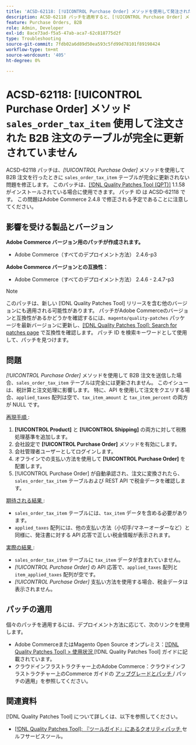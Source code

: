 ```yaml
---
title: 'ACSD-62118: [!UICONTROL Purchase Order] メソッドを使用して発注された B2B 注文の''sales_order_tax_item'' テーブルが完全に更新されていません'
description: ACSD-62118 パッチを適用すると、[!UICONTROL Purchase Order] メソッドを使用して B2B 注文を行ったときに「sales_order_tax_item」テーブルが完全に更新されないAdobe Commerceの問題が修正されます。
feature: Purchase Orders, B2B
role: Admin, Developer
exl-id: 8ace73ad-f5a5-47ab-aca7-62c818775d2f
type: Troubleshooting
source-git-commit: 7fdb02a6d89d50ea593c5fd99d78101f89198424
workflow-type: tm+mt
source-wordcount: '405'
ht-degree: 0%

---
```


# ACSD-62118: [!UICONTROL Purchase Order] メソッド `sales_order_tax_item` 使用して注文された B2B 注文のテーブルが完全に更新されていません

ACSD-62118 パッチは、*[!UICONTROL Purchase Order]* メソッドを使用して B2B 注文を行ったときに `sales_order_tax_item` テーブルが完全に更新されない問題を修正します。 このパッチは、[[!DNL Quality Patches Tool (QPT)]](/help/tools/quality-patches-tool/quality-patches-tool-to-self-serve-quality-patches.md) 1.1.58 がインストールされている場合に使用できます。 パッチ ID は ACSD-62118 です。 この問題はAdobe Commerce 2.4.8 で修正される予定であることに注意してください。

## 影響を受ける製品とバージョン

**Adobe Commerce バージョン用のパッチが作成されます。**

* Adobe Commerce（すべてのデプロイメント方法） 2.4.6-p3

**Adobe Commerce バージョンとの互換性：**

* Adobe Commerce（すべてのデプロイメント方法） 2.4.6 - 2.4.7-p3

>[!NOTE]
>
>このパッチは、新しい [!DNL Quality Patches Tool] リリースを含む他のバージョンにも適用される可能性があります。 パッチがAdobe Commerceのバージョンと互換性があるかどうかを確認するには、`magento/quality-patches` パッケージを最新バージョンに更新し、[[!DNL Quality Patches Tool]: Search for patches page](https://experienceleague.adobe.com/tools/commerce-quality-patches/index.html?lang=ja) で互換性を確認します。 パッチ ID を検索キーワードとして使用して、パッチを見つけます。

## 問題

*[!UICONTROL Purchase Order]* メソッドを使用して B2B 注文を送信した場合、`sales_order_tax_item` テーブルは完全には更新されません。 このイシューは、税計算と注文処理に影響します。 特に、API を使用して注文をクエリする場合、`applied_taxes` 配列は空で、`tax_item_amount` と `tax_item_percent` の両方が NULL です。

<u> 再現手順 </u>:

1. **[!UICONTROL Product]** と **[!UICONTROL Shipping]** の両方に対して税務処理基準を追加します。
1. 会社設定で **[!UICONTROL Purchase Order]** メソッドを有効にします。
1. 会社管理者ユーザーとしてログインします。
1. オフラインでの支払い方法を使用して **[!UICONTROL Purchase Order]** を配置します。
1. [!UICONTROL Purchase Order] が自動承認され、注文に変換されたら、`sales_order_tax_item` テーブルおよび REST API で税金データを確認します。

<u> 期待される結果 </u>:

* `sales_order_tax_item` テーブルには、`tax_item` データを含める必要があります。
* `applied_taxes` 配列には、他の支払い方法（小切手/マネーオーダーなど）と同様に、発注書に対する API 応答で正しい税金情報が表示されます。

<u> 実際の結果 </u>:

* `sales_order_tax_item` テーブルに `tax_item` データが含まれていません。
* *[!UICONTROL Purchase Order]* の API 応答で、`applied_taxes` 配列と `item_applied_taxes` 配列が空です。
* *[!UICONTROL Purchase Order]* 支払い方法を使用する場合、税金データは表示されません。

## パッチの適用

個々のパッチを適用するには、デプロイメント方法に応じて、次のリンクを使用します。

* Adobe CommerceまたはMagento Open Source オンプレミス：[[!DNL Quality Patches Tool] > 使用状況 ](/help/tools/quality-patches-tool/usage.md) [!DNL Quality Patches Tool] ガイドに記載されています。
* クラウドインフラストラクチャー上のAdobe Commerce：クラウドインフラストラクチャー上のCommerce ガイドの [ アップグレードとパッチ ](https://experienceleague.adobe.com/docs/commerce-cloud-service/user-guide/develop/upgrade/apply-patches.html?lang=ja)/ パッチの適用」を参照してください。

## 関連資料

[!DNL Quality Patches Tool] について詳しくは、以下を参照してください。

* [[!DNL Quality Patches Tool]: 『ツールガイド』にあるクオリティパッチ ](/help/tools/quality-patches-tool/quality-patches-tool-to-self-serve-quality-patches.md) セルフサービスツール。
